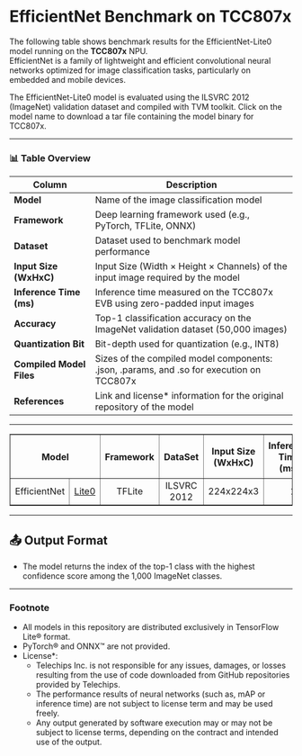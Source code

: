# EfficientNet Benchmark on TCC807x
The following table shows benchmark results for the EfficientNet-Lite0 model running on the **TCC807x** NPU.  
EfficientNet is a family of lightweight and efficient convolutional neural networks optimized for image classification tasks, particularly on embedded and mobile devices.

The EfficientNet-Lite0 model is evaluated using the ILSVRC 2012 (ImageNet) validation dataset and compiled with TVM toolkit.
Click on the model name to download a tar file containing the model binary for TCC807x.

- - -

### 📊 Table Overview

| Column                    | Description                                                                 |
|--------------------------|-----------------------------------------------------------------------------|
| **Model**                | Name of the image classification model    |
| **Framework**            | Deep learning framework used (e.g., PyTorch, TFLite, ONNX)                  |
| **Dataset**              | Dataset used to benchmark model performance  |
| **Input Size (WxHxC)**   | Input Size (Width × Height × Channels) of the input image required by the model    |
| **Inference Time (ms)**  | Inference time measured on the TCC807x EVB using zero-padded input images                |
| **Accuracy**             | Top-1 classification accuracy on the ImageNet validation dataset (50,000 images)                    |
| **Quantization Bit**     | Bit-depth used for quantization (e.g., INT8)                                |
| **Compiled Model Files**   | Sizes of the compiled model components: .json, .params, and .so for execution on TCC807x                     |
| **References**           | Link and license* information for the original repository of the model                         |

- - -

<table border="1" cellspacing="0" cellpadding="5">
    <thead>
        <tr>
            <th rowspan="2" colspan="2">Model</th>
            <th rowspan="2">Framework</th>
            <th rowspan="2">DataSet</th>
            <th rowspan="2">Input Size (WxHxC)</th>
            <th rowspan="2">Inference Time (ms)</th>
            <th colspan="2">Accuracy</th>
            <th rowspan="2">Quantization Bit</th>
            <th colspan="3">Compiled Model Files</th>
            <th colspan="2">References</th>
        </tr>
        <tr>
            <th>FP32</th>
            <th>INT8</th>
            <th>.json (KB)</th>
            <th>.params (KB)</th>
            <th>.so (MB)</th>
            <th>Link</th>
            <th>License</th>
        </tr>
    </thead>
    <tbody>
        <tr>
            <td align="center" colspan="1">EfficientNet</td>
            <td align="center" rowspan="1" class="variant"><a href="efficientnet_lite0/">Lite0</a></td> <!-- Model -->
            <td align="center">TFLite</td> <!-- Framework -->
            <td align="center">ILSVRC 2012</td> <!-- Detections/DataSet -->
            <td align="center">224x224x3</td> <!-- Input Size (WxHxC) -->
            <td align="right">1.49</td> <!-- Inference Time(msec): EVB -->
            <td align="right">0.751</td> <!-- Evaluation Result: FP32 -->
            <td align="right">0.725</td> <!-- Evaluation Result: INT8 -->
            <td align="center">UINT8</td> <!-- Quantization Bit -->
            <td align="right">17.36</td> <!-- Compiled NN Information: Graph file (.json) (KB) -->
            <td align="right">0.75</td> <!-- Compiled NN Information: weight & bias (.params) (KB) -->
            <td align="right">5</td> <!-- Compiled NN Information: Network (.so) (MB) -->
            <td align="center"><a href="https://github.com/tensorflow/tpu/tree/master/models/official/efficientnet/lite">Github<a></td> <!-- References: Link -->
            <td align="center">Apache-2.0</td>
        </tr>
    </tbody>
</table>

- - -

## 📤 Output Format

- The model returns the index of the top-1 class with the highest confidence score among the 1,000 ImageNet classes.

- - -

### Footnote                
* All models in this repository are distributed exclusively in TensorFlow Lite® format.  
* PyTorch® and ONNX™ are not provided.
* License\*:
  - Telechips Inc. is not responsible for any issues, damages, or losses resulting from the use of code downloaded from GitHub repositories provided by Telechips.
  - The performance results of neural networks (such as, mAP or inference time) are not subject to license term and may be used freely.
  - Any output generated by software execution may or may not be subject to license terms, depending on the contract and intended use of the output.
